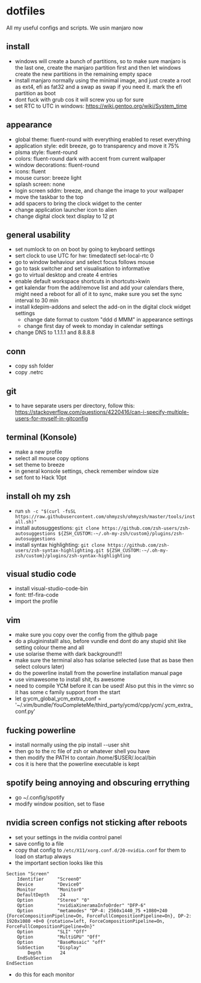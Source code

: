 # dotfiles

All my useful configs and scripts.
We usin manjaro now

## install

- windows will create a bunch of partitions, so to make sure manjaro is the last one, create the manjaro partition first and then let windows create the new partitions in the remaining empty space
- install manjaro normally using the minimal image, and just create a root as ext4, efi as fat32 and a swap as swap if you need it. mark the efi partition as boot
- dont fuck with grub cos it will screw you up for sure
- set RTC to UTC in windows: https://wiki.gentoo.org/wiki/System_time

## appearance

- global theme: fluent-round with everything enabled to reset everything
- application style: edit breeze, go to transparency and move it 75%
- plsma style: fluent-round
- colors: fluent-round dark with accent from current wallpaper
- window decorations: fluent-round
- icons: fluent
- mouse cursor: breeze light
- splash screen: none
- login screen sddm: breeze, and change the image to your wallpaper
- move the taskbar to the top
- add spacers to bring the clock widget to the center
- change application launcher icon to alien
- change digital clock text display to 12 pt

## general usability

- set numlock to on on boot by going to keyboard settings
- sert clock to use UTC for hw: timedatectl set-local-rtc 0
- go to window behaviour and select focus follows mouse
- go to task switcher and set visualisation to informative
- go to virtual desktop and create 4 entries
- enable default workspace shortcuts in shortcuts>kwin
- get kalendar from the add/remove list and add your calendars there, might need a reboot for all of it to sync, make sure you set the sync interval to 30 min
- install kdepim-addons and select the add-on in the digital clock widget settings
  - change date format to custom "ddd d MMM" in appearance settings
  - change first day of week to monday in calendar settings
- change DNS to 1.1.1.1 and 8.8.8.8

## conn

- copy ssh folder
- copy .netrc

## git

- to have separate users per directory, follow this: https://stackoverflow.com/questions/4220416/can-i-specify-multiple-users-for-myself-in-gitconfig

## terminal (Konsole)

- make a new profile
- select all mouse copy options
- set theme to breeze
- in general konsole settings, check remember window size
- set font to Hack 10pt

## install oh my zsh

- run `sh -c "$(curl -fsSL https://raw.githubusercontent.com/ohmyzsh/ohmyzsh/master/tools/install.sh)"`
- install autosuggestions: `git clone https://github.com/zsh-users/zsh-autosuggestions ${ZSH_CUSTOM:-~/.oh-my-zsh/custom}/plugins/zsh-autosuggestions`
- install syntax highlighting: `git clone https://github.com/zsh-users/zsh-syntax-highlighting.git ${ZSH_CUSTOM:-~/.oh-my-zsh/custom}/plugins/zsh-syntax-highlighting`

## visual studio code

- install visual-studio-code-bin
- font: ttf-fira-code
- import the profile

## vim

- make sure you copy over the config from the github page
- do a plugininstall! also, before vundle end dont do any stupid shit like setting colour theme and all
- use solarise theme with dark background!!!
- make sure the terminal also has solarise selected (use that as base then select colours later)
- do the powerline install from the powerline installation manual page
- use vimawesome to install shit, its awesome
- need to compile YCM before it can be used! Also put this in the vimrc so it has some c family support from the start
- let g:ycm_global_ycm_extra_conf = '~/.vim/bundle/YouCompleteMe/third_party/ycmd/cpp/ycm/.ycm_extra_conf.py'

## fucking powerline

- install normally using the pip install --user shit
- then go to the rc file of zsh or whatever shell you have
- then modify the PATH to contain /home/$USER/.local/bin
- cos it is here that the powerline executable is kept

## spotify being annoying and obscuring errything

- go ~/.config/spotify
- modify window position, set to flase

## nvidia screen configs not sticking after reboots

- set your settings in the nvidia control panel
- save config to a file
- copy that config to `/etc/X11/xorg.conf.d/20-nvidia.conf` for them to load on startup always
- the important section looks like this

```
Section "Screen"
    Identifier     "Screen0"
    Device         "Device0"
    Monitor        "Monitor0"
    DefaultDepth    24
    Option         "Stereo" "0"
    Option         "nvidiaXineramaInfoOrder" "DFP-6"
    Option         "metamodes" "DP-4: 2560x1440_75 +1080+240 {ForceCompositionPipeline=On, ForceFullCompositionPipeline=On}, DP-2: 1920x1080 +0+0 {rotation=left, ForceCompositionPipeline=On, ForceFullCompositionPipeline=On}"
    Option         "SLI" "Off"
    Option         "MultiGPU" "Off"
    Option         "BaseMosaic" "off"
    SubSection     "Display"
        Depth       24
    EndSubSection
EndSection
```

- do this for each monitor
